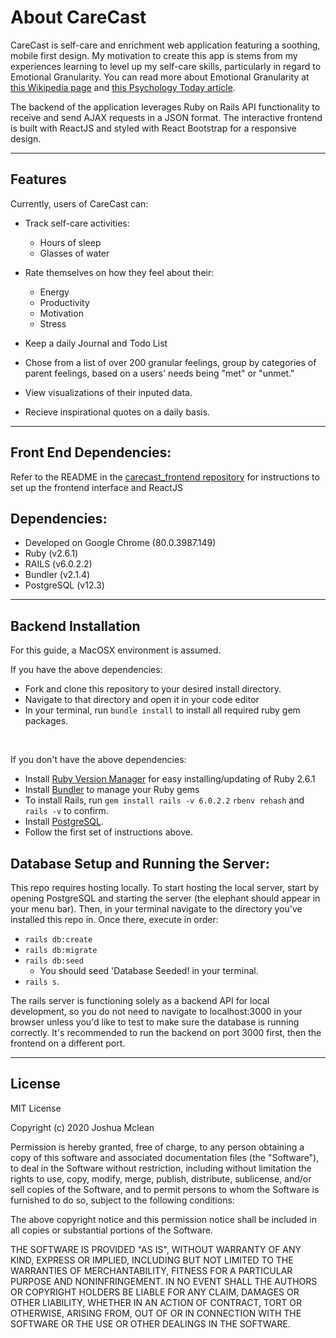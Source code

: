 # About CareCast

CareCast is self-care and enrichment web application featuring a soothing, mobile first design. My motivation to create this app is stems from my experiences learning to level up my self-care skills, particularly in regard to Emotional Granularity. You can read more about Emotional Granularity at [this Wikipedia page](https://en.wikipedia.org/wiki/Emotional_granularity) and [this Psychology Today article](https://www.psychologytoday.com/us/blog/the-mindful-self-express/201906/master-your-feelings-new-tools-inspired-neuroscience).

The backend of the application leverages Ruby on Rails API functionality to receive and send AJAX requests in a JSON format. The interactive frontend is built with ReactJS and styled with React Bootstrap for a responsive design.

---

## Features

Currently, users of CareCast can:

* Track self-care activities:
  * Hours of sleep
  * Glasses of water

* Rate themselves on how they feel about their:
  * Energy
  * Productivity
  * Motivation
  * Stress

* Keep a daily Journal and Todo List
* Chose from a list of over 200 granular feelings, group by categories of parent feelings, based on a users' needs being "met" or "unmet."

* View visualizations of their inputed data.
* Recieve inspirational quotes on a daily basis.

---

## Front End Dependencies:
Refer to the README in the [carecast_frontend repository](https://github.com/jmclean-coder/carecast_frontend) for instructions to set up the frontend interface and ReactJS

## Dependencies:
* Developed on Google Chrome (80.0.3987.149)
* Ruby (v2.6.1)
* RAILS (v6.0.2.2)
* Bundler (v2.1.4)
* PostgreSQL (v12.3)

---

## Backend Installation

For this guide, a MacOSX environment is assumed.

If you have the above dependencies:
<br />
- Fork and clone this repository to your desired install directory. 
- Navigate to that directory and open it in your code editor
- In your terminal, run `bundle install` to install all required ruby   gem packages.

<br />

If you don't have the above dependencies:
<br />

- Install [Ruby Version Manager](https://rvm.io/rvm/install) for easy installing/updating of Ruby 2.6.1
- Install [Bundler](https://bundler.io/) to manage your Ruby gems
- To install Rails, run `gem install rails -v 6.0.2.2` `rbenv rehash` and `rails -v` to confirm. 
- Install [PostgreSQL](https://postgresapp.com).
- Follow the first set of instructions above.


## Database Setup and Running the Server:
This repo requires hosting locally. To start hosting the local server, start by opening PostgreSQL and starting the server (the elephant should appear in your menu bar). Then, in your terminal navigate to the directory you've installed this repo in. Once there, execute in order:
- `rails db:create`
- `rails db:migrate`
- `rails db:seed`
  - You should seed 'Database Seeded! in your terminal.
-  ```rails s```. 

The rails server is functioning solely as a backend API for local development, so you do not need to navigate to localhost:3000 in your browser unless you'd like to test to make sure the database is running correctly. It's recommended to run the backend on port 3000 first, then the frontend on a different port.

---

<!-- ## Contribution: -->




## License
MIT License

Copyright (c) 2020 Joshua Mclean

Permission is hereby granted, free of charge, to any person obtaining a copy
of this software and associated documentation files (the "Software"), to deal
in the Software without restriction, including without limitation the rights
to use, copy, modify, merge, publish, distribute, sublicense, and/or sell
copies of the Software, and to permit persons to whom the Software is
furnished to do so, subject to the following conditions:

The above copyright notice and this permission notice shall be included in all
copies or substantial portions of the Software.

THE SOFTWARE IS PROVIDED "AS IS", WITHOUT WARRANTY OF ANY KIND, EXPRESS OR
IMPLIED, INCLUDING BUT NOT LIMITED TO THE WARRANTIES OF MERCHANTABILITY,
FITNESS FOR A PARTICULAR PURPOSE AND NONINFRINGEMENT. IN NO EVENT SHALL THE
AUTHORS OR COPYRIGHT HOLDERS BE LIABLE FOR ANY CLAIM, DAMAGES OR OTHER
LIABILITY, WHETHER IN AN ACTION OF CONTRACT, TORT OR OTHERWISE, ARISING FROM,
OUT OF OR IN CONNECTION WITH THE SOFTWARE OR THE USE OR OTHER DEALINGS IN THE
SOFTWARE.




